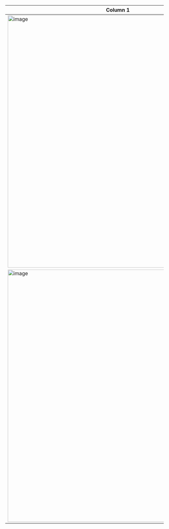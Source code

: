 

| Column 1 |
|----------|
|<img width="700" height="800" alt="image" src="https://github.com/user-attachments/assets/207738e4-0ae9-4c23-a1f7-d0fd6f426631" />|
|<img width="700" height="800" alt="image" src="https://github.com/user-attachments/assets/d57f5ffe-56b5-40d7-9705-8f64c813677c" />|

